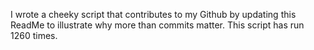 I wrote a cheeky script that contributes to my Github by updating this ReadMe to illustrate why more than commits matter. This script has run 1260 times.